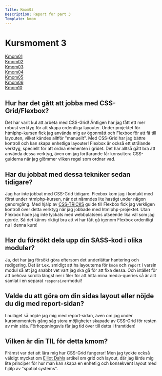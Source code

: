 ```yaml
---
Title: Kmom03
Description: Report for part 3
Template: kmom
---
```


Kursmoment 3
==================
<div class="sidebar">
    <p>
        <a href="%base_url%/report/kmom01">Kmom01</a></li><br>
        <a href="%base_url%/report/kmom02">Kmom02</a></li><br>
        <a href="%base_url%/report/kmom03"><u>Kmom03</u></a></li><br>
        <a href="%base_url%/report/kmom04">Kmom04</a></li><br>
        <a href="%base_url%/report/kmom05">Kmom05</a></li><br>
        <a href="%base_url%/report/kmom06">Kmom06</a></li><br>
        <a href="%base_url%/report/kmom10">Kmom10</a></li><br>
    </p>
</div>

<div class="content">
<h2>Hur har det gått att jobba med CSS-Grid/Flexbox?</h2>
    <p>Det har varit kul att arbeta med CSS-Grid! Äntligen har jag fått ett mer robust verktyg för att skapa ordentliga layouter. Under projektet för htmlphp-kursen fick jag använda mig av ögonmått och Flexbox för att få till layouten, vilket kändes alltför "manuellt". Med CSS-Grid har jag bättre kontroll och kan skapa enhetliga layouter! Flexbox är också ett strålande verktyg, speciellt för att ordna elementen i gridet. Det har alltså gått bra att använda dessa verktyg, även om jag fortfarande får konsultera CSS-guiderna när jag glömmer vilken regel som ordnar vad.</p>

<h2>Har du jobbat med dessa tekniker sedan tidigare?</h2>
    <p>Jag har inte jobbat med CSS-Grid tidigare. Flexbox kom jag i kontakt med först under htmlphp-kursen, när det nämndes lite hastigt under någon genomgång. Med hjälp av <a href="https://css-tricks.com/snippets/css/a-guide-to-flexbox/">CSS-TRICKS</a> guide till Flexbox fick jag verkligen kontroll över detta verktyg när jag jobbade med htmlphp-projektet. Utan Flexbox hade jag inte lyckats med webbplatsens utseende lika väl som jag gjorde. Så det känns riktigt bra att vi har fått gå igenom Flexbox ordentligt nu i denna kurs!</p>

<h2>Har du försökt dela upp din SASS-kod i olika moduler?</h2>
    <p>Ja, det har jag försökt göra eftersom det underlättar hantering och redigering. Det är t.ex. smidigt att ha layouterna för <code>kmom</code> och <code>report</code> i varsin modul så att jag snabbt vet vart jag ska gå för att fixa dessa. Och istället för att behöva scrolla längst ner i filer för att hitta mina media-queries så är allt samlat i en separat <code>responsive</code>-modul!</p>

<h2>Valde du att göra om din sidas layout eller nöjde du dig med report-sidan?</h2>
    <p>I nuläget så nöjde jag mig med report-sidan, även om jag under kursmomentets gång såg stora möjligheter skapade av CSS-Grid för resten av min sida. Förhoppningsvis får jag tid över till detta i framtiden!</p>

<h2>Vilken är din TIL för detta kmom?</h2>
    <p>Främst var det att lära mig hur CSS-Grid fungerar! Men jag tyckte också väldigt mycket om <a href="https://www.designsystems.com/space-grids-and-layouts/">Elliot Dahls</a> artikel om grid och layout, där jag lärde mig lite principer för hur man kan skapa en enhetlig och konsekvent layout med hjälp av "spatial systems".</p>
</div>
<a class="arrow-up" href="?"><i class="fas fa-arrow-circle-up"></i></a>